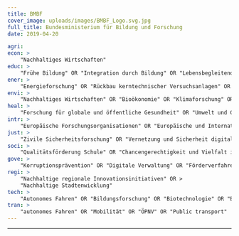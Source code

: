 ```yaml
---
title: BMBF
cover_image: uploads/images/BMBF_Logo.svg.jpg
full_title: Bundesministerium für Bildung und Forschung
date: 2019-04-20

agri:
econ: >
    "Nachhaltiges Wirtschaften"
educ: >
    "Frühe Bildung" OR "Integration durch Bildung" OR "Lebensbegleitendes Lernen" OR "Bildung in Regionen" OR "Bildung für nachhaltige Entwicklung" OR "Kulturelle Bildung" OR "Demokratiebildung" OR "BAföG" OR "Hochschulen"
ener: >
    "Energieforschung" OR "Rückbau kerntechnischer Versuchsanlagen" OR "Rückbauforschung" OR "Wasserstoffinfrastruktur"
envi: >
    "Nachhaltiges Wirtschaften" OR "Bioökonomie" OR "Klimaforschung" OR "Nachhaltige regionale Innovationsinitiativen"
heal: >
    "Forschung für globale und öffentliche Gesundheit" OR "Umwelt und Gesundheit" OR "Interaktive Technologien für Gesundheit und Lebensqualität" OR "Medizinische Forschung" OR "eHealth"
intr: >
    "Europäische Forschungsorganisationen" OR "Europäische und Internationale Zusammenarbeit in Bildung und Forschung" OR "Internationale Großgeräte (im Kontext von Bildung und Forschung)" OR "Europäischer Hochschulraum, Internationalisierung" OR "Internationale Vergleichsanalysen, Statistik" OR "Internationale Zusammenarbeit in der Berufsbildung" OR "Nachhaltige Entwicklungsziele der VN (UN SDG)" OR "Internationale Kooperation in der Bildungsarbeit" OR "ERASMUS"
just: >
    "Zivile Sicherheitsforschung" OR "Vernetzung und Sicherheit digitaler Systeme" OR "Cyber Security"
soci: >
    "Qualitätsförderung Schule" OR "Chancengerechtigkeit und Vielfalt in Wissenschaft und Forschung" OR "Nationale und internationale Vergleichsanalysen" OR "Statistik"
gove: >
    "Korruptionsprävention" OR "Digitale Verwaltung" OR "Förderverfahren" OR "Bund-Länder-Zusammenarbeit" OR "Informationsfreiheitsgesetz (Anfragestatistik)" OR "Projektträger"
regi: >
    "Nachhaltige regionale Innovationsinitiativen" OR >
    "Nachhaltige Stadtenwicklung"
tech: >
    "Autonomes Fahren" OR "Bildungsforschung" OR "Biotechnologie" OR "Bürgerforschung" OR "Diversity in Science" OR "Chancengerechtigkeit und Vielfalt in Wissenschaft und Forschung" OR "Forschung und Innovation " OR "Forschung und Technologie" OR "Forschungsdaten" OR "Forschungsorganisationen" OR "Geoforschung" OR "Gesundheitsforschung" OR "Hochschulforschung" OR "Infrastrukturen für die Wissenschaft" OR "Klimaforschung" OR "Künstliche Intelligenz" OR "Lebenswissenschaften" OR "Medizinische Forschung" OR "Medizintechnik" OR "Meeresforschung" OR "Präventionsforschung" OR "Quantentechnologien " OR "Rückbau kerntechnischer Versuchsanlagen; Rückbauforschung" OR "Sozial- und Geisteswissenschaften" OR "Technologische Souveränität" OR "Wasserstofftechnologien" OR "Wirkstoffforschung" OR "Wissenschaftskommunikation" OR "Werkstoffinnovationen" OR "Wissenschaftsforschung" OR "Supercomputing" OR "Quantum Computing" OR "Küstenforschung" OR "Polarforschung" OR "Forschung und Innovation in der EU"
tran: >
    "autonomes Fahren" OR "Mobilität" OR "ÖPNV" OR "Public transport"
---
```

---


